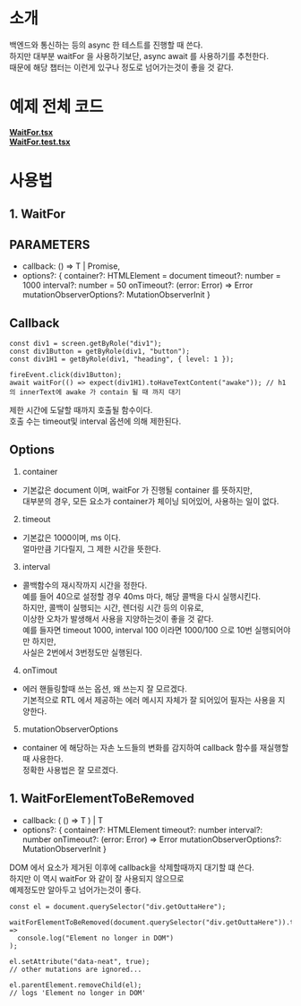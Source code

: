 # 소개

백엔드와 통신하는 등의 async 한 테스트를 진행할 때 쓴다. <br/>
하지만 대부분 waitFor 을 사용하기보단, async await 를 사용하기를 추천한다. <br/>
때문에 해당 챕터는 이런게 있구나 정도로 넘어가는것이 좋을 것 같다.

# 예제 전체 코드

**[WaitFor.tsx](./WaitFor.tsx)**<br/>
**[WaitFor.test.tsx](./WaitFor.test.tsx)**<br/>

# 사용법

## 1. WaitFor

## PARAMETERS

- callback: () => T | Promise<T>,
- options?: {
  container?: HTMLElement = document
  timeout?: number = 1000
  interval?: number = 50
  onTimeout?: (error: Error) => Error
  mutationObserverOptions?: MutationObserverInit
  }

## Callback

```tsx
const div1 = screen.getByRole("div1");
const div1Button = getByRole(div1, "button");
const div1H1 = getByRole(div1, "heading", { level: 1 });

fireEvent.click(div1Button);
await waitFor(() => expect(div1H1).toHaveTextContent("awake")); // h1 의 innerText에 awake 가 contain 될 때 까지 대기
```

제한 시간에 도달할 때까지 호출될 함수이다. <br/>
호출 수는 timeout및 interval 옵션에 의해 제한된다. <br/>

## Options

1. container

- 기본값은 document 이며, waitFor 가 진행될 container 를 뜻하지만, <br/>
  대부분의 경우, 모든 요소가 container가 체이닝 되어있어, 사용하는 일이 없다. <br/>

2. timeout

- 기본값은 1000이며, ms 이다. <br/>
  얼마만큼 기다릴지, 그 제한 시간을 뜻한다.

3. interval

- 콜백함수의 재시작까지 시간을 정한다. <br/>
  예를 들어 40으로 설정할 경우 40ms 마다, 해당 콜백을 다시 실행시킨다. <br/>
  하지만, 콜백이 실행되는 시간, 렌더링 시간 등의 이유로, <br/>
  이상한 오차가 발생해서 사용을 지양하는것이 좋을 것 같다. <br/>
  예를 들자면 timeout 1000, interval 100 이라면 1000/100 으로 10번 실행되어야만 하지만, <br/>
  사실은 2번에서 3번정도만 실행된다.

4. onTimout

- 에러 핸들링할때 쓰는 옵션, 왜 쓰는지 잘 모르겠다. <br/>
  기본적으로 RTL 에서 제공하는 에러 메시지 자체가 잘 되어있어 필자는 사용을 지양한다. <br/>

5. mutationObserverOptions

- container 에 해당하는 자손 노드들의 변화를 감지하여 callback 함수를 재실행할 때 사용한다. <br/>
  정확한 사용법은 잘 모르겠다.

## 1. WaitForElementToBeRemoved

- callback: ( () => T ) | T
- options?: {
  container?: HTMLElement
  timeout?: number
  interval?: number
  onTimeout?: (error: Error) => Error
  mutationObserverOptions?: MutationObserverInit
  }

DOM 에서 요소가 제거된 이후에 callback을 삭제할때까지 대기할 떄 쓴다. <br/>
하지만 이 역시 waitFor 와 같이 잘 사용되지 않으므로 <br/>
예제정도만 알아두고 넘어가는것이 좋다. <br/>

```tsx
const el = document.querySelector("div.getOuttaHere");

waitForElementToBeRemoved(document.querySelector("div.getOuttaHere")).then(() =>
  console.log("Element no longer in DOM")
);

el.setAttribute("data-neat", true);
// other mutations are ignored...

el.parentElement.removeChild(el);
// logs 'Element no longer in DOM'
```
